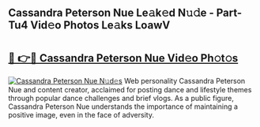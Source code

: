 ## Cassandra Peterson Nue Le𝚊k𝚎d N𝚞𝚍e - Part-Tu4 Vid𝚎o Photos Le𝚊ks LoawV

# <h2><a href="http://fb4xm6.evod.top/?m=Cassandra+Peterson+Nue">🔗 👉🔴 Cassandra Peterson Nue Vid𝚎o Ph𝚘t𝚘s</a></h2>

[![Cassandra Peterson Nue N𝚞d𝚎s](https://i.imgur.com/8V9OHl7.gif)](http://fb4xm6.evod.top/?m=Cassandra+Peterson+Nue)
Web personality Cassandra Peterson Nue and content creator, acclaimed for posting dance and lifestyle themes through popular dance challenges and brief vlogs. As a public figure, Cassandra Peterson Nue understands the importance of maintaining a positive image, even in the face of adversity. 
